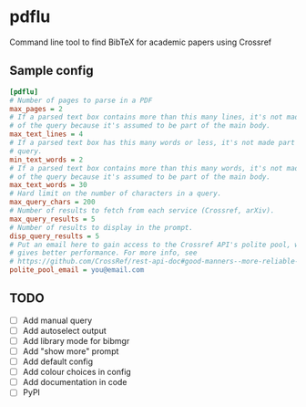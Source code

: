 # pdflu
Command line tool to find BibTeX for academic papers using Crossref

## Sample config

```ini
[pdflu]
# Number of pages to parse in a PDF
max_pages = 2
# If a parsed text box contains more than this many lines, it's not made part
# of the query because it's assumed to be part of the main body.
max_text_lines = 4
# If a parsed text box has this many words or less, it's not made part of the
# query.
min_text_words = 2
# If a parsed text box contains more than this many words, it's not made part
# of the query because it's assumed to be part of the main body.
max_text_words = 30
# Hard limit on the number of characters in a query.
max_query_chars = 200
# Number of results to fetch from each service (Crossref, arXiv).
max_query_results = 5
# Number of results to display in the prompt.
disp_query_results = 5
# Put an email here to gain access to the Crossref API's polite pool, which
# gives better performance. For more info, see
# https://github.com/CrossRef/rest-api-doc#good-manners--more-reliable-service
polite_pool_email = you@email.com
```

## TODO

- [ ] Add manual query
- [ ] Add autoselect output
- [ ] Add library mode for bibmgr
- [ ] Add "show more" prompt
- [ ] Add default config
- [ ] Add colour choices in config
- [ ] Add documentation in code
- [ ] PyPI
